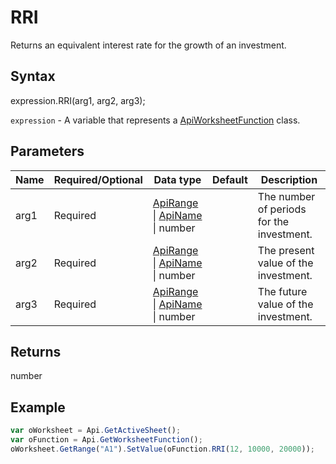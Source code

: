 # RRI

Returns an equivalent interest rate for the growth of an investment.

## Syntax

expression.RRI(arg1, arg2, arg3);

`expression` - A variable that represents a [ApiWorksheetFunction](../ApiWorksheetFunction.md) class.

## Parameters

| **Name** | **Required/Optional** | **Data type** | **Default** | **Description** |
| ------------- | ------------- | ------------- | ------------- | ------------- |
| arg1 | Required | [ApiRange](../../ApiRange/ApiRange.md) &#124; [ApiName](../../ApiName/ApiName.md) &#124; number |  | The number of periods for the investment. |
| arg2 | Required | [ApiRange](../../ApiRange/ApiRange.md) &#124; [ApiName](../../ApiName/ApiName.md) &#124; number |  | The present value of the investment. |
| arg3 | Required | [ApiRange](../../ApiRange/ApiRange.md) &#124; [ApiName](../../ApiName/ApiName.md) &#124; number |  | The future value of the investment. |

## Returns

number

## Example



```javascript
var oWorksheet = Api.GetActiveSheet();
var oFunction = Api.GetWorksheetFunction();
oWorksheet.GetRange("A1").SetValue(oFunction.RRI(12, 10000, 20000));
```
